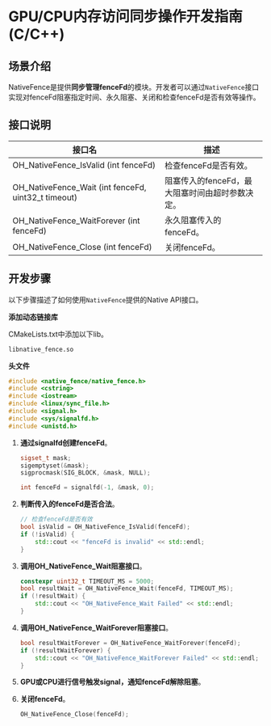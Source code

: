 # GPU/CPU内存访问同步操作开发指南 (C/C++)

## 场景介绍

NativeFence是提供**同步管理fenceFd**的模块。开发者可以通过`NativeFence`接口实现对fenceFd阻塞指定时间、永久阻塞、关闭和检查fenceFd是否有效等操作。

## 接口说明

| 接口名 | 描述 |
| -------- | -------- |
| OH_NativeFence_IsValid (int fenceFd) | 检查fenceFd是否有效。 |
| OH_NativeFence_Wait (int fenceFd, uint32_t timeout) | 阻塞传入的fenceFd，最大阻塞时间由超时参数决定。 |
| OH_NativeFence_WaitForever (int fenceFd) | 永久阻塞传入的fenceFd。 |
| OH_NativeFence_Close (int fenceFd) | 关闭fenceFd。 |

## 开发步骤

以下步骤描述了如何使用`NativeFence`提供的Native API接口。

**添加动态链接库**

CMakeLists.txt中添加以下lib。
```txt
libnative_fence.so
```

**头文件**
```c++
#include <native_fence/native_fence.h>
#include <cstring>
#include <iostream>
#include <linux/sync_file.h>
#include <signal.h>
#include <sys/signalfd.h>
#include <unistd.h>
```
1. **通过signalfd创建fenceFd**。
    ```c++
    sigset_t mask;
    sigemptyset(&mask);
    sigprocmask(SIG_BLOCK, &mask, NULL);

    int fenceFd = signalfd(-1, &mask, 0);
    ```

2. **判断传入的fenceFd是否合法**。
    ```c++
    // 检查fenceFd是否有效
    bool isValid = OH_NativeFence_IsValid(fenceFd);
    if (!isValid) {
        std::cout << "fenceFd is invalid" << std::endl;
    }
    ```

3. **调用OH_NativeFence_Wait阻塞接口**。
    ```c++
    constexpr uint32_t TIMEOUT_MS = 5000;
    bool resultWait = OH_NativeFence_Wait(fenceFd, TIMEOUT_MS);
    if (!resultWait) {
        std::cout << "OH_NativeFence_Wait Failed" << std::endl;
    }
    ```

4. **调用OH_NativeFence_WaitForever阻塞接口**。
    ```c++
    bool resultWaitForever = OH_NativeFence_WaitForever(fenceFd);
    if (!resultWaitForever) {
        std::cout << "OH_NativeFence_WaitForever Failed" << std::endl;
    }
    ```

5. **GPU或CPU进行信号触发signal，通知fenceFd解除阻塞**。

6. **关闭fenceFd**。
    ```c++
    OH_NativeFence_Close(fenceFd);
    ```